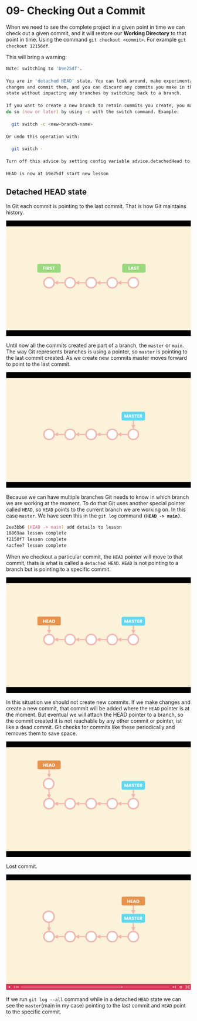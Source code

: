 # 09- Checking Out a Commit

When we need to see the complete project in a given point in time we can check out a given commit, and it will restore our **Working Directory** to that point in time. Using the command `git checkout <commit>`. For example `git checkout 12156df`.

This will bring a warning:

```zsh
Note: switching to 'b9e25df'.

You are in 'detached HEAD' state. You can look around, make experimental
changes and commit them, and you can discard any commits you make in this
state without impacting any branches by switching back to a branch.

If you want to create a new branch to retain commits you create, you may
do so (now or later) by using -c with the switch command. Example:

  git switch -c <new-branch-name>

Or undo this operation with:

  git switch -

Turn off this advice by setting config variable advice.detachedHead to false

HEAD is now at b9e25df start new lesson
```

## Detached HEAD state

In Git each commit is pointing to the last commit. That is how Git maintains history.

![Commit history](./images/09-01.png "Commit history")

Until now all the commits created are part of a branch, the `master` or `main`. The way Git represents branches is using a pointer, so `master` is pointing to the last commit created. As we create new commits master moves forward to point to the last commit.

![Master branch](./images/09-02.png "Master branch")

Because we can have multiple branches Git needs to know in which branch we are working at the moment. To do that Git uses another special pointer called `HEAD`, so `HEAD` points to the current branch we are working on. In this case `master`. We have seen this in the `git log` command **`(HEAD -> main)`**.

```zsh
2ee3bb6 (HEAD -> main) add details to lesson
18869aa lesson complete
f2150f7 lesson complete
4acfee7 lesson complete
```

When we checkout a particular commit, the `HEAD` pointer will move to that commit, thats is what is called a `detached HEAD`. `HEAD` is not pointing to a branch but is pointing to a specific commit.

![detached HEAD state](./images/09-03.png "detached HEAD state")

In this situation we should not create new commits. If we make changes and create a new commit, that commit will be added where the `HEAD` pointer is at the moment. But eventual we will attach the HEAD pointer to a branch, so the commit created it is not reachable by any other commit or pointer, ist like a dead commit. Git checks for commits like these periodically and removes them to save space.

![detached HEAD state](./images/09-04.png "detached HEAD state")

Lost commit.

![lost commit](./images/09-05.png "detached HEAD state")

If we run `git log --all` command while in a detached `HEAD` state we can see the `master`(main in my case) pointing to the last commit and `HEAD` point to the specific commit.
